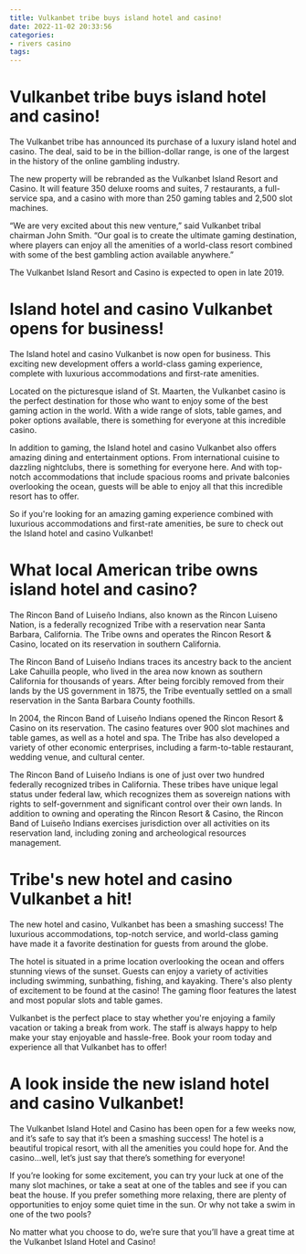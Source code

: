 ```yaml
---
title: Vulkanbet tribe buys island hotel and casino!
date: 2022-11-02 20:33:56
categories:
- rivers casino
tags:
---
```



#  Vulkanbet tribe buys island hotel and casino!

The Vulkanbet tribe has announced its purchase of a luxury island hotel and casino. The deal, said to be in the billion-dollar range, is one of the largest in the history of the online gambling industry.

The new property will be rebranded as the Vulkanbet Island Resort and Casino. It will feature 350 deluxe rooms and suites, 7 restaurants, a full-service spa, and a casino with more than 250 gaming tables and 2,500 slot machines.

“We are very excited about this new venture,” said Vulkanbet tribal chairman John Smith. “Our goal is to create the ultimate gaming destination, where players can enjoy all the amenities of a world-class resort combined with some of the best gambling action available anywhere.”

The Vulkanbet Island Resort and Casino is expected to open in late 2019.

#  Island hotel and casino Vulkanbet opens for business!

The Island hotel and casino Vulkanbet is now open for business. This exciting new development offers a world-class gaming experience, complete with luxurious accommodations and first-rate amenities.

Located on the picturesque island of St. Maarten, the Vulkanbet casino is the perfect destination for those who want to enjoy some of the best gaming action in the world. With a wide range of slots, table games, and poker options available, there is something for everyone at this incredible casino.

In addition to gaming, the Island hotel and casino Vulkanbet also offers amazing dining and entertainment options. From international cuisine to dazzling nightclubs, there is something for everyone here. And with top-notch accommodations that include spacious rooms and private balconies overlooking the ocean, guests will be able to enjoy all that this incredible resort has to offer.

So if you're looking for an amazing gaming experience combined with luxurious accommodations and first-rate amenities, be sure to check out the Island hotel and casino Vulkanbet!

#  What local American tribe owns island hotel and casino?

The Rincon Band of Luiseño Indians, also known as the Rincon Luiseno Nation, is a federally recognized Tribe with a reservation near Santa Barbara, California. The Tribe owns and operates the Rincon Resort & Casino, located on its reservation in southern California.

The Rincon Band of Luiseño Indians traces its ancestry back to the ancient Lake Cahuilla people, who lived in the area now known as southern California for thousands of years. After being forcibly removed from their lands by the US government in 1875, the Tribe eventually settled on a small reservation in the Santa Barbara County foothills.

In 2004, the Rincon Band of Luiseño Indians opened the Rincon Resort & Casino on its reservation. The casino features over 900 slot machines and table games, as well as a hotel and spa. The Tribe has also developed a variety of other economic enterprises, including a farm-to-table restaurant, wedding venue, and cultural center.

The Rincon Band of Luiseño Indians is one of just over two hundred federally recognized tribes in California. These tribes have unique legal status under federal law, which recognizes them as sovereign nations with rights to self-government and significant control over their own lands. In addition to owning and operating the Rincon Resort & Casino, the Rincon Band of Luiseño Indians exercises jurisdiction over all activities on its reservation land, including zoning and archeological resources management.

#  Tribe's new hotel and casino Vulkanbet a hit!

The new hotel and casino, Vulkanbet has been a smashing success! The luxurious accommodations, top-notch service, and world-class gaming have made it a favorite destination for guests from around the globe.

The hotel is situated in a prime location overlooking the ocean and offers stunning views of the sunset. Guests can enjoy a variety of activities including swimming, sunbathing, fishing, and kayaking. There's also plenty of excitement to be found at the casino! The gaming floor features the latest and most popular slots and table games.

Vulkanbet is the perfect place to stay whether you're enjoying a family vacation or taking a break from work. The staff is always happy to help make your stay enjoyable and hassle-free. Book your room today and experience all that Vulkanbet has to offer!

#  A look inside the new island hotel and casino Vulkanbet!

The Vulkanbet Island Hotel and Casino has been open for a few weeks now, and it’s safe to say that it’s been a smashing success! The hotel is a beautiful tropical resort, with all the amenities you could hope for. And the casino…well, let’s just say that there’s something for everyone!

If you’re looking for some excitement, you can try your luck at one of the many slot machines, or take a seat at one of the tables and see if you can beat the house. If you prefer something more relaxing, there are plenty of opportunities to enjoy some quiet time in the sun. Or why not take a swim in one of the two pools?

No matter what you choose to do, we’re sure that you’ll have a great time at the Vulkanbet Island Hotel and Casino!